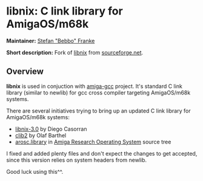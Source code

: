 libnix: C link library for AmigaOS/m68k
===

**Maintainer:** [Stefan "Bebbo" Franke](mailto:bebbo@bejy.net)

**Short description:** Fork of [libnix](http://sourceforge.net/projects/libnix/) from [sourceforge.net](http://sourceforge.net).

## Overview

**libnix** is used in conjuction with [amiga-gcc](https://github.com/bebbo/amiga-gcc) project. It's standard C link library (similar to newlib) for gcc cross compiler targeting AmigaOS/m68k systems.

There are several initiatives trying to bring up an updated C link library for AmigaOS/m68k systems:

* [libnix-3.0](https://github.com/diegocr/libnix) by Diego Casorran
* [clib2](http://clib2.cvs.sourceforge.net/) by Olaf Barthel
* [arosc.library](http://repo.or.cz/w/AROS.git/tree/HEAD:/compiler/stdc) in [Amiga Research Operating System](http://aros.sf.net) source tree

I fixed and added plenty files and don't expect the changes to get accepted, since this version relies on system headers from newlib.

Good luck using this^^.

